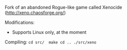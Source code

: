 Fork of an abandoned Rogue-like game called Xenocide (http://xeno.chaosforge.org/)

Modifications:
* Supports Linux only, at the moment

Compiling:
`cd src/ 
make
cd ..
./src/xeno`
